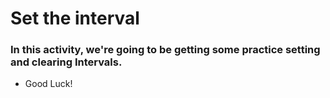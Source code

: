 # Set the interval

### In this activity, we're going to be getting some practice setting and clearing Intervals.

* Good Luck! 
